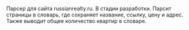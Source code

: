Парсер для сайта russianrealty.ru. В стадии разработки.
Парсит страницы в словарь, где сохраняет название, ссылку, цену и адрес. Также выводит общее количество квартир в словаре.